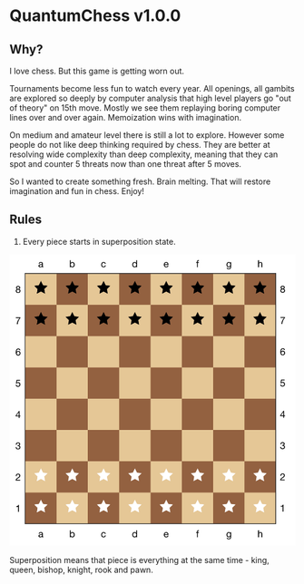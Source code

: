 # QuantumChess v1.0.0

## Why?

I love chess. But this game is getting worn out.

Tournaments become less fun to watch every year. All openings, all gambits are explored so deeply by computer analysis that high level players go "out of theory" on 15th move. Mostly we see them replaying boring computer lines over and over again. Memoization wins with imagination.

On medium and amateur level there is still a lot to explore. However some people do not like deep thinking required by chess. They are better at resolving wide complexity than deep complexity, meaning that they can spot and counter 5 threats now than one threat after 5 moves.

So I wanted to create something fresh. Brain melting. That will restore imagination and fun in chess. Enjoy!

## Rules

1. Every piece starts in superposition state.

![Starting position](/positions/start.png)

Superposition means that piece is everything at the same time - king, queen, bishop, knight, rook and pawn.

